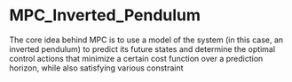 # MPC_Inverted_Pendulum
The core idea behind MPC is to use a model of the system (in this case, an inverted pendulum) to predict its future states 
and determine the optimal control actions that minimize a certain cost function over a prediction horizon, 
while also satisfying various constraint
